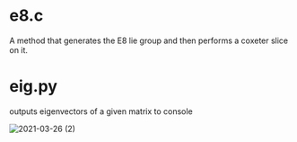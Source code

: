 # e8.c

A method that generates the E8 lie group and then performs a coxeter slice on it.

# eig.py

outputs eigenvectors of a given matrix to console

![2021-03-26 (2)](https://user-images.githubusercontent.com/73109076/112700770-c7931880-8e86-11eb-9432-16becd89b825.png)
